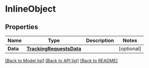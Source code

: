 # InlineObject

## Properties

Name | Type | Description | Notes
------------ | ------------- | ------------- | -------------
**Data** | [**TrackingRequestsData**](_tracking_requests_data.md) |  | [optional] 

[[Back to Model list]](../README.md#documentation-for-models) [[Back to API list]](../README.md#documentation-for-api-endpoints) [[Back to README]](../README.md)


